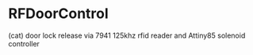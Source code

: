 # RFDoorControl
(cat) door lock release via 7941 125khz rfid reader and Attiny85 solenoid controller  
